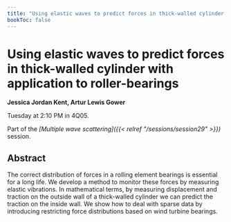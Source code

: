 ```yaml
---
title: "Using elastic waves to predict forces in thick-walled cylinder with application to roller-bearings"
bookToc: false
---
```


# Using elastic waves to predict forces in thick-walled cylinder with application to roller-bearings

**Jessica Jordan Kent, Artur Lewis Gower**

Tuesday at 2:10 PM in 4Q05.

Part of the *[Multiple wave scattering]({{< relref "/sessions/session29" >}})* session.

## Abstract

The correct distribution of forces in a rolling element bearings is essential for a long life. We develop a method to monitor these forces by measuring elastic vibrations. In mathematical terms, by measuring displacement and traction on the outside wall of a thick-walled cylinder we can predict the traction on the inside wall. We show how to deal with sparse data by introducing restricting force distributions based on wind turbine bearings.


